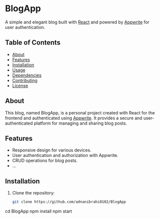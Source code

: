 # BlogApp

A simple and elegant blog built with [React](https://reactjs.org/) and powered by [Appwrite](https://appwrite.io/) for user authentication.

## Table of Contents

- [About](#about)
- [Features](#features)
- [Installation](#installation)
- [Usage](#usage)
- [Dependencies](#dependencies)
- [Contributing](#contributing)
- [License](#license)

## About

This blog, named BlogApp, is a personal project created with React for the frontend and authenticated using [Appwrite](https://appwrite.io/). It provides a secure and user-authenticated platform for managing and sharing blog posts.

## Features

- Responsive design for various devices.
- User authentication and authorization with Appwrite.
- CRUD operations for blog posts.
- ...

## Installation

1. Clone the repository:

   ```bash
   git clone https://github.com/adnanibrahi0102/BlogApp
 cd BlogApp
npm install
npm start
